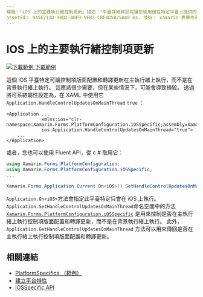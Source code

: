 ```yaml
---
標題：「iOS 上的主要執行緒控制更新」描述：「平臺詳細資訊可讓您使用僅在特定平臺上提供的功能，而不需執行自訂轉譯器或效果。 本文說明如何使用 iOS 平臺特定的，讓控制項配置和轉譯更新在主執行緒上執行。」
assetid： 945E711D-9BD2-4BF9-9FB3-CBE0D5B25A49 ms. 技術： xamarin-表單作者： davidbritch ms. author： dabritch ms. 日期：10/24/2018 否-loc： [ Xamarin.Forms ， Xamarin.Essentials ]
---
```


# <a name="main-thread-control-updates-on-ios"></a>IOS 上的主要執行緒控制項更新

[![下載範例 ](~/media/shared/download.png) 下載範例](https://docs.microsoft.com/samples/xamarin/xamarin-forms-samples/userinterface-platformspecifics)

這個 iOS 平臺特定可讓控制項版面配置和轉譯更新在主執行緒上執行，而不是在背景執行緒上執行。 這應該很少需要，但在某些情況下，可能會導致損毀。 透過將可系結屬性設定為，在 XAML 中使用它 `Application.HandleControlUpdatesOnMainThread` `true` ：

```xaml
<Application ...
             xmlns:ios="clr-namespace:Xamarin.Forms.PlatformConfiguration.iOSSpecific;assembly=Xamarin.Forms.Core"
             ios:Application.HandleControlUpdatesOnMainThread="true">
    ...
</Application>
```

或者，您也可以使用 Fluent API，從 c # 取用它：

```csharp
using Xamarin.Forms.PlatformConfiguration;
using Xamarin.Forms.PlatformConfiguration.iOSSpecific;
...

Xamarin.Forms.Application.Current.On<iOS>().SetHandleControlUpdatesOnMainThread(true);
```

`Application.On<iOS>`方法會指定此平臺特定只會在 iOS 上執行。 `Application.SetHandleControlUpdatesOnMainThread`命名空間中的方法 [`Xamarin.Forms.PlatformConfiguration.iOSSpecific`](xref:Xamarin.Forms.PlatformConfiguration.iOSSpecific) 是用來控制是否在主執行緒上執行控制項版面配置和轉譯更新，而不是在背景執行緒上執行。 此外， `Application.GetHandleControlUpdatesOnMainThread` 方法可以用來傳回是否在主執行緒上執行控制項版面配置和轉譯更新。

## <a name="related-links"></a>相關連結

- [PlatformSpecifics （範例）](https://docs.microsoft.com/samples/xamarin/xamarin-forms-samples/userinterface-platformspecifics)
- [建立平台特性](~/xamarin-forms/platform/platform-specifics/index.md#creating-platform-specifics)
- [iOSSpecific API](xref:Xamarin.Forms.PlatformConfiguration.iOSSpecific)
